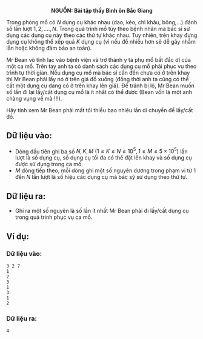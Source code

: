 **<center>NGUỒN: Bài tập thầy Bình ôn Bắc Giang</center>**

Trong phòng mổ có $N$ dụng cụ khác nhau (dao, kéo, chỉ khâu, bông,...) đánh số lần lượt $1, 2, ...., N$. Trong quá trình mổ tùy theo bệnh nhân mà bác sĩ sử dụng các dụng cụ này theo các thứ tự khác nhau. Tuy nhiên, trên khay đựng dụng cụ không thể xếp quá $K$ dụng cụ (vì nếu để nhiều hơn sẽ dễ gây nhầm lẫn hoặc không đảm bảo an toàn).

Mr Bean vô tình lạc vào bệnh viện và trở thành y tá phụ mổ bất đắc dĩ của một ca mổ. Trên tay anh ta có danh sách các dụng cụ mổ phải phục vụ theo trình tự thời gian. Nếu dụng cụ mổ mà bác sĩ cần đến chưa có ở trên khay thì Mr Bean phải lấy nó ở trên giá đồ xuống (đồng thời anh ta cũng có thể cất một dụng cụ đang có ở trên khay lên giá). Để tránh bị lộ, Mr Bean muốn số lần đi lại lấy/cất dụng cụ mổ là ít nhất có thể được (Bean vốn là một anh chàng vụng về mà !!!).

Hãy tính xem Mr Bean phải mất tối thiểu bao nhiêu lần di chuyển để lấy/cất đồ.

## Dữ liệu vào:
- Dòng đầu tiên ghi ba số $N, K, M\ (1≤K≤N≤10^5, 1≤M≤5\times 10^5)$ lần lượt là số dụng cụ, số dụng cụ tối đa có thể đặt lên khay và số dụng cụ được sử dụng trong ca mổ.
- $M$ dòng tiếp theo, mỗi dòng ghi một số nguyên dương trong phạm vi từ $1$ đến $N$ lần lượt là số hiệu các dụng cụ mà bác sỹ sử dụng theo thứ tự.

## Dữ liệu ra:
- Ghi ra một số nguyên là số lần ít nhất Mr Bean phải đi lấy/cất dụng cụ trong quá trình phục vụ ca mổ.

## Ví dụ:
### Dữ liệu vào:
```
3 2 7
1
2
3
1
3
1
2
```

### Dữ liệu ra:
```
4
```